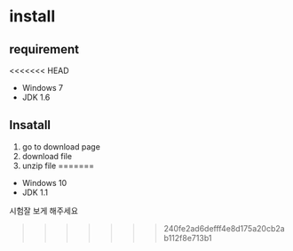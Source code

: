 # install
## requirement 
<<<<<<< HEAD
* Windows 7
* JDK 1.6

## Insatall
1. go to download page
1. download file
1. unzip file
=======
* Windows 10
* JDK 1.1

시험잘 보게 해주세요
>>>>>>> 240fe2ad6defff4e8d175a20cb2ab112f8e713b1
